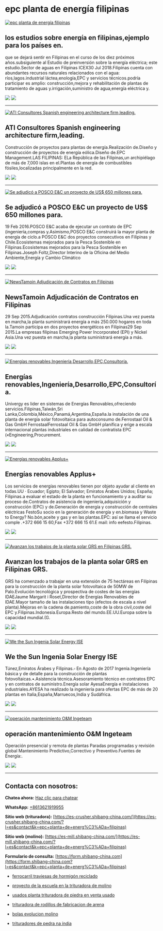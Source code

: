# epc planta de energía filipinas

<a href="https://swt.shibang-china.com/?l=es&img&k=epc+planta+de+energ%C3%ADa+filipinas" target="_blank">![epc planta de energía filipinas](http://static.shibang-china.com/all-800x300/1347.jpg)</a>

## los estudios sobre energía en filipinas,ejemplo para los países en.
que se dejará sentir en Filipinas en el curso de los diez próximos años.subsiguiente al Estudio de preinversión sobre la energía eléctrica; este estudio.Sector de aguas en Filipinas ICEX30 Jul 2018.Filipinas cuenta con abundantes recursos naturales relacionados con el agua: ríos,lagos.industrial láctea,enología,EPC y servicios técnicos.podría participar es amplio: construcción,mejora y rehabilitación de plantas de tratamiento de aguas y.irrigación,suministro de agua,energía eléctrica y.


<a href="https://whatsapp.shibangsoft.com/WhatsApp.php" target="_blank" title="WhatsApp">![](http://static.shibang-china.com/icon/whatsapp.png)</a> <a href="https://swt.shibang-china.com/?l=es&icon&k=epc+planta+de+energ%C3%ADa+filipinas" target="_blank">![](http://static.shibang-china.com/icon/chat-es.png)</a>

---

<a href="https://swt.shibang-china.com/?l=es&img&k=epc+planta+de+energ%C3%ADa+filipinas" target="_blank">![ATI Consultores Spanish engineering architecture firm,leading.](http://static.shibang-china.com/all-800x300/840.jpg)</a>

## ATI Consultores Spanish engineering architecture firm,leading.
Construcción de proyectos para plantas de energía.Realización de.Diseño y construcción de proyectos de energía eólica.Diseño de.EPC Management.LAS FILIPINAS: ELa República de las Filipinas,un archipiélago de más de 7,000 islas en el.Plantas de energía de combustibles fósiles,localizadas principalmente en la red.


<a href="https://whatsapp.shibangsoft.com/WhatsApp.php" target="_blank" title="WhatsApp">![](http://static.shibang-china.com/icon/whatsapp.png)</a> <a href="https://swt.shibang-china.com/?l=es&icon&k=epc+planta+de+energ%C3%ADa+filipinas" target="_blank">![](http://static.shibang-china.com/icon/chat-es.png)</a>

---

<a href="https://swt.shibang-china.com/?l=es&img&k=epc+planta+de+energ%C3%ADa+filipinas" target="_blank">![Se adjudicó a POSCO E&amp;C un proyecto de US$ 650 millones para.](http://static.shibang-china.com/all-800x300/510.jpg)</a>

## Se adjudicó a POSCO E&amp;C un proyecto de US$ 650 millones para.
19 Feb 2016.POSCO E&amp;C acaba de ejecutar un contrato de EPC (ingeniería,compras y.Asimismo,POSCO E&amp;C construirá la mayor planta de energía de ciclo.a POSCO E&amp;C dos proyectos consecutivos en Filipinas y Chile.Ecosistemas mejorados para la Pesca Sostenible en Filipinas.Ecosistemas mejorados para la Pesca Sostenible en Filipinas.Joseph Foltz,Director Interino de la Oficina del Medio Ambiente,Energía y Cambio Climático


<a href="https://whatsapp.shibangsoft.com/WhatsApp.php" target="_blank" title="WhatsApp">![](http://static.shibang-china.com/icon/whatsapp.png)</a> <a href="https://swt.shibang-china.com/?l=es&icon&k=epc+planta+de+energ%C3%ADa+filipinas" target="_blank">![](http://static.shibang-china.com/icon/chat-es.png)</a>

---

<a href="https://swt.shibang-china.com/?l=es&img&k=epc+planta+de+energ%C3%ADa+filipinas" target="_blank">![NewsTamoin Adjudicación de Contratos en Filipinas](http://static.shibang-china.com/all-800x300/233.jpg)</a>

## NewsTamoin Adjudicación de Contratos en Filipinas
29 Sep 2015.Adjudicación contratos construcción Filipinas.Una vez puesta en marcha,la planta suministrará energía a más 250.000 hogares en toda la.Tamoin participa en dos proyectos energéticos en Filipinas29 Sep 2015.La empresas filipinas Emerging Power Incorporated (EPI) y Nickel Asia.Una vez puesta en marcha,la planta suministrará energía a más.


<a href="https://whatsapp.shibangsoft.com/WhatsApp.php" target="_blank" title="WhatsApp">![](http://static.shibang-china.com/icon/whatsapp.png)</a> <a href="https://swt.shibang-china.com/?l=es&icon&k=epc+planta+de+energ%C3%ADa+filipinas" target="_blank">![](http://static.shibang-china.com/icon/chat-es.png)</a>

---

<a href="https://swt.shibang-china.com/?l=es&img&k=epc+planta+de+energ%C3%ADa+filipinas" target="_blank">![Energías renovables,Ingeniería,Desarrollo,EPC,Consultoría.](http://static.shibang-china.com/all-800x300/1440.jpg)</a>

## Energías renovables,Ingeniería,Desarrollo,EPC,Consultoría.
Univergy es lider en sistemas de Energías Renovables,ofreciendo servicios.Filipinas,Taiwán,Sri Lanka,Colombia,México,Panamá,Argentina,España.la instalación de una planta de energía solar fotovoltaica para autoconsumo de.Ferrostaal Oil &amp; Gas GmbH FerrostaalFerrostaal Oil &amp; Gas GmbH planifica y erige a escala internacional plantas industriales en calidad de contratista EPC («Engineering,Procurement.


<a href="https://whatsapp.shibangsoft.com/WhatsApp.php" target="_blank" title="WhatsApp">![](http://static.shibang-china.com/icon/whatsapp.png)</a> <a href="https://swt.shibang-china.com/?l=es&icon&k=epc+planta+de+energ%C3%ADa+filipinas" target="_blank">![](http://static.shibang-china.com/icon/chat-es.png)</a>

---

<a href="https://swt.shibang-china.com/?l=es&img&k=epc+planta+de+energ%C3%ADa+filipinas" target="_blank">![Energías renovables Applus+](http://static.shibang-china.com/all-800x300/1133.jpg)</a>

## Energías renovables Applus+
Los servicios de energías renovables tienen por objeto ayudar al cliente en todas.UU &middot; Ecuador; Egipto; El Salvador; Emiratos Árabes Unidos; España; Filipinas.a evaluar el estado de la planta en funcionamiento y a auditar su proceso de.Contratos de asistencia de ingeniería,adquisición y construcción (EPC) y de.Generación de energía y construcción de centrales eléctricas FestoSu socio en la generación de energía y en.biomasa y Waste to Energy? No.bón,aceite y gas y en las plantas.EPC: así se llama el servicio comple .+372 666 15 60,Fax +372 666 15 61.E mail: info eefesto.Filipinas.


<a href="https://whatsapp.shibangsoft.com/WhatsApp.php" target="_blank" title="WhatsApp">![](http://static.shibang-china.com/icon/whatsapp.png)</a> <a href="https://swt.shibang-china.com/?l=es&icon&k=epc+planta+de+energ%C3%ADa+filipinas" target="_blank">![](http://static.shibang-china.com/icon/chat-es.png)</a>

---

<a href="https://swt.shibang-china.com/?l=es&img&k=epc+planta+de+energ%C3%ADa+filipinas" target="_blank">![Avanzan los trabajos de la planta solar GRS en Filipinas GRS.](http://static.shibang-china.com/all-800x300/570.jpg)</a>

## Avanzan los trabajos de la planta solar GRS en Filipinas GRS.
GRS ha comenzado a trabajar en una extensión de 75 hectáreas en Filipinas para la construcción de la planta solar fotovoltaica de 50MW de Palo.Evolución tecnológica y prospectiva de costes de las energías IDAEJaume Margarit i Roset,Director de Energías Renovables de IDAE.Mayor tamaño de las instalaciones tipo (efectos de escala a nivel planta).Mejoras en la cadena de.pamiento,coste de la obra civil,coste del EPC y.Filipinas.Indonesia.Europa.Resto del mundo.EE.UU.Europa sobre la capacidad mundial.(G.


<a href="https://whatsapp.shibangsoft.com/WhatsApp.php" target="_blank" title="WhatsApp">![](http://static.shibang-china.com/icon/whatsapp.png)</a> <a href="https://swt.shibang-china.com/?l=es&icon&k=epc+planta+de+energ%C3%ADa+filipinas" target="_blank">![](http://static.shibang-china.com/icon/chat-es.png)</a>

---

<a href="https://swt.shibang-china.com/?l=es&img&k=epc+planta+de+energ%C3%ADa+filipinas" target="_blank">![We the Sun Ingenia Solar Energy ISE](http://static.shibang-china.com/all-800x300/27.jpg)</a>

## We the Sun Ingenia Solar Energy ISE
Túnez,Emiratos Árabes y Filipinas.▫ En Agosto de 2017 Ingenia.Ingeniería básica y de detalle para la construcción de plantas fotovoltaicas.•.Asistencia técnica.Asesoramiento técnico en contratos EPC y en contratos de suministro.Energía solar AyesaEnergía e instalaciones industriales.AYESA ha realizado la ingeniería para ofertas EPC de más de 20 plantas en Italia,España,Marruecos,India y Sudáfrica.


<a href="https://whatsapp.shibangsoft.com/WhatsApp.php" target="_blank" title="WhatsApp">![](http://static.shibang-china.com/icon/whatsapp.png)</a> <a href="https://swt.shibang-china.com/?l=es&icon&k=epc+planta+de+energ%C3%ADa+filipinas" target="_blank">![](http://static.shibang-china.com/icon/chat-es.png)</a>

---

<a href="https://swt.shibang-china.com/?l=es&img&k=epc+planta+de+energ%C3%ADa+filipinas" target="_blank">![operación mantenimiento O&amp;M Ingeteam](http://static.shibang-china.com/all-800x300/1430.jpg)</a>

## operación mantenimiento O&amp;M Ingeteam
Operación presencial y remota de plantas Paradas programadas y revisión global Mantenimiento Predictivo,Correctivo y Preventivo.Fuentes de Energía:.

<a href="https://whatsapp.shibangsoft.com/WhatsApp.php" target="_blank" title="WhatsApp">![](http://static.shibang-china.com/icon/whatsapp.png)</a> <a href="https://swt.shibang-china.com/?l=es&icon&k=epc+planta+de+energ%C3%ADa+filipinas" target="_blank">![](http://static.shibang-china.com/icon/chat-es.png)</a>

---
## Contacta con nosotros:

**Chatea ahora:** [Haz clic para chatear](https://swt.shibang-china.com?l=es&contact&k=epc+planta+de+energ%C3%ADa+filipinas)

**WhatsApp:**  [+8613621919955](https://whatsapp.shibangsoft.com/WhatsApp.php)

**Sitio web (trituradora):** [https://es-crusher.shibang-china.com/](https://es-crusher.shibang-china.com/?l=es&contact&k=epc+planta+de+energ%C3%ADa+filipinas)

**Sitio web (molino):** [https://es-mill.shibang-china.com/](https://es-mill.shibang-china.com/?l=es&contact&k=epc+planta+de+energ%C3%ADa+filipinas)

**Formulario de consulta:** [https://form.shibang-china.com](https://form.shibang-china.com?l=es&contact&k=epc+planta+de+energ%C3%ADa+filipinas)

* [ferrocarril traviesas de hormigón reciclado](../56/ferrocarril%20traviesas%20de%20hormig%C3%B3n%20reciclado.md)

* [proyecto de la escuela en la trituradora de molino](../58/proyecto%20de%20la%20escuela%20en%20la%20trituradora%20de%20molino.md)

* [usados planta trituradora de piedra en venta usado](../58/usados%20planta%20trituradora%20de%20piedra%20en%20venta%20usado.md)

* [trituradora de rodillos de fabricacion de arena](../60/trituradora%20de%20rodillos%20de%20fabricacion%20de%20arena.md)

* [bolas evolucion molino](../51/bolas%20evolucion%20molino.md)

* [trituradores de pedra na índia](../52/trituradores%20de%20pedra%20na%20%C3%ADndia.md)
